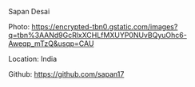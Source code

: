 Sapan Desai

Photo: https://encrypted-tbn0.gstatic.com/images?q=tbn%3AANd9GcRlxXCHLfMXUYP0NUvBQyuOhc6-Aweqp_mTzQ&usqp=CAU

Location: India

Github: https://github.com/sapan17
